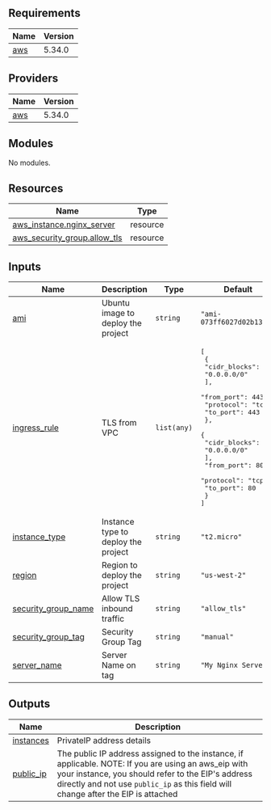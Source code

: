 ## Requirements

| Name | Version |
|------|---------|
| <a name="requirement_aws"></a> [aws](#requirement\_aws) | 5.34.0 |

## Providers

| Name | Version |
|------|---------|
| <a name="provider_aws"></a> [aws](#provider\_aws) | 5.34.0 |

## Modules

No modules.

## Resources

| Name | Type |
|------|------|
| [aws_instance.nginx_server](https://registry.terraform.io/providers/hashicorp/aws/5.34.0/docs/resources/instance) | resource |
| [aws_security_group.allow_tls](https://registry.terraform.io/providers/hashicorp/aws/5.34.0/docs/resources/security_group) | resource |

## Inputs

| Name | Description | Type | Default | Required |
|------|-------------|------|---------|:--------:|
| <a name="input_ami"></a> [ami](#input\_ami) | Ubuntu image to deploy the project | `string` | `"ami-073ff6027d02b1312"` | no |
| <a name="input_ingress_rule"></a> [ingress\_rule](#input\_ingress\_rule) | TLS from VPC | `list(any)` | <pre>[<br>  {<br>    "cidr_blocks": [<br>      "0.0.0.0/0"<br>    ],<br>    "from_port": 443,<br>    "protocol": "tcp",<br>    "to_port": 443<br>  },<br>  {<br>    "cidr_blocks": [<br>      "0.0.0.0/0"<br>    ],<br>    "from_port": 80,<br>    "protocol": "tcp",<br>    "to_port": 80<br>  }<br>]</pre> | no |
| <a name="input_instance_type"></a> [instance\_type](#input\_instance\_type) | Instance type to deploy the project | `string` | `"t2.micro"` | no |
| <a name="input_region"></a> [region](#input\_region) | Region to deploy the project | `string` | `"us-west-2"` | no |
| <a name="input_security_group_name"></a> [security\_group\_name](#input\_security\_group\_name) | Allow TLS inbound traffic | `string` | `"allow_tls"` | no |
| <a name="input_security_group_tag"></a> [security\_group\_tag](#input\_security\_group\_tag) | Security Group Tag | `string` | `"manual"` | no |
| <a name="input_server_name"></a> [server\_name](#input\_server\_name) | Server Name on tag | `string` | `"My Nginx Server"` | no |

## Outputs

| Name | Description |
|------|-------------|
| <a name="output_instances"></a> [instances](#output\_instances) | PrivateIP address details |
| <a name="output_public_ip"></a> [public\_ip](#output\_public\_ip) | The public IP address assigned to the instance, if applicable. NOTE: If you are using an aws\_eip with your instance, you should refer to the EIP's address directly and not use `public_ip` as this field will change after the EIP is attached |
